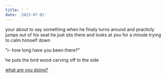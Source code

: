 ```yaml
---
title: ' '
date: '2023-07-01'
---
```


your about to say something when he finaly turns around and practicly jumps out of his seat 
he just sits there and looks at you for a minute trying to calm himself down 

"i- how long have you been there?"

he puts the bird wood carving off to the side 

[what are you doing?](wood1)